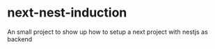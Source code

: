 # next-nest-induction
An small project to show up how to setup a next project with nestjs as backend
